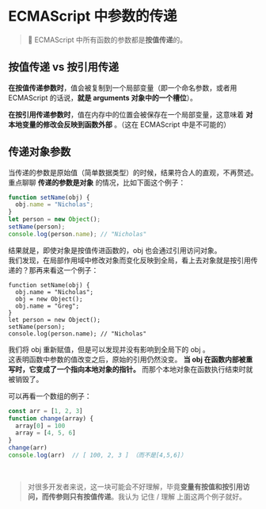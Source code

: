 # ECMAScript 中参数的传递

> 💌 ECMAScript 中所有函数的参数都是**按值传递**的。

## 按值传递 vs 按引用传递

**在按值传递参数时**，值会被复制到一个局部变量（即一个命名参数，或者用 ECMAScript 的话说，**就是 arguments 对象中的一个槽位**）。

**在按引用传递参数时**，值在内存中的位置会被保存在一个局部变量，这意味着 **对本地变量的修改会反映到函数外部** 。（这在 ECMAScript 中是不可能的）

## 传递对象参数

当传递的参数是原始值（简单数据类型）的时候，结果符合人的直观，不再赘述。<br>
重点聊聊 **传递的参数是对象** 的情况，比如下面这个例子：

```js
function setName(obj) {
  obj.name = "Nicholas";
}
let person = new Object();
setName(person);
console.log(person.name); // "Nicholas"
```

结果就是，即使对象是按值传进函数的，obj 也会通过引用访问对象。<br>
我们发现，在局部作用域中修改对象而变化反映到全局，看上去对象就是按引用传递的？那再来看这一个例子：

```js{3-4}
function setName(obj) {
  obj.name = "Nicholas";
  obj = new Object();
  obj.name = "Greg";
}
let person = new Object();
setName(person);
console.log(person.name); // "Nicholas"
```

我们将 obj 重新赋值，但是可以发现并没有影响到全局下的 obj 。<br>
这表明函数中参数的值改变之后，原始的引用仍然没变。 **当 obj 在函数内部被重写时，它变成了一个指向本地对象的指针。** 而那个本地对象在函数执行结束时就被销毁了。

可以再看一个数组的例子：

```js
const arr = [1, 2, 3]
function change(array) {
  array[0] = 100
  array = [4, 5, 6]
}
change(arr)
console.log(arr)  // [ 100, 2, 3 ] （而不是[4,5,6]）
```

<br>

> 对很多开发者来说，这一块可能会不好理解，毕竟**变量有按值和按引用访问，而传参则只有按值传递**。我认为 记住 / 理解 上面这两个例子就好。
